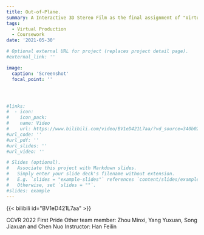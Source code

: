 ```yaml
---
title: Out-of-Plane.
summary: A Interactive 3D Stereo Film as the final assignment of "Virtual Reality" course.
tags:
  - Virtual Production
  - Coursework
date: '2021-05-30'

# Optional external URL for project (replaces project detail page).
#external_link: ''

image:
  caption: 'Screenshot'
  focal_point: ''




#links:
#  - icon: 
#    icon_pack: 
#    name: Video
#    url: https://www.bilibili.com/video/BV1eD421L7aa/?vd_source=340b02229354bd7143302a03ede7a802
#url_code: ''
#url_pdf: ''
#url_slides: ''
#url_video: ''

# Slides (optional).
#   Associate this project with Markdown slides.
#   Simply enter your slide deck's filename without extension.
#   E.g. `slides = "example-slides"` references `content/slides/example-slides.md`.
#   Otherwise, set `slides = ""`.
#slides: example
---
```

{{< bilibili id="BV1eD421L7aa" >}}

CCVR 2022 First Pride
Other team member: Zhou Minxi, Yang Yuxuan, Song Jiaxuan and Chen Nuo
Instructor: Han Feilin

